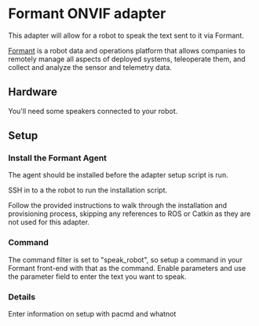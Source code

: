 # Formant ONVIF adapter
This adapter will allow for a robot to speak the text sent to it via Formant.

[Formant](https://formant.io) is a robot data and operations platform that allows companies to remotely manage all aspects of deployed systems, teleoperate them, and collect and analyze the sensor and telemetry data.

## Hardware
You'll need some speakers connected to your robot.

## Setup
### Install the Formant Agent
The agent should be installed before the adapter setup script is run.

SSH in to a the robot to run the installation script.

Follow the provided instructions to walk through the installation and provisioning process, skipping any references to ROS or Catkin as they are not used for this adapter.

### Command

The command filter is set to "speak_robot", so setup a command in your Formant front-end with that as the command. Enable parameters and use the parameter field to enter the text you want to speak.

### Details

Enter information on setup with pacmd and whatnot